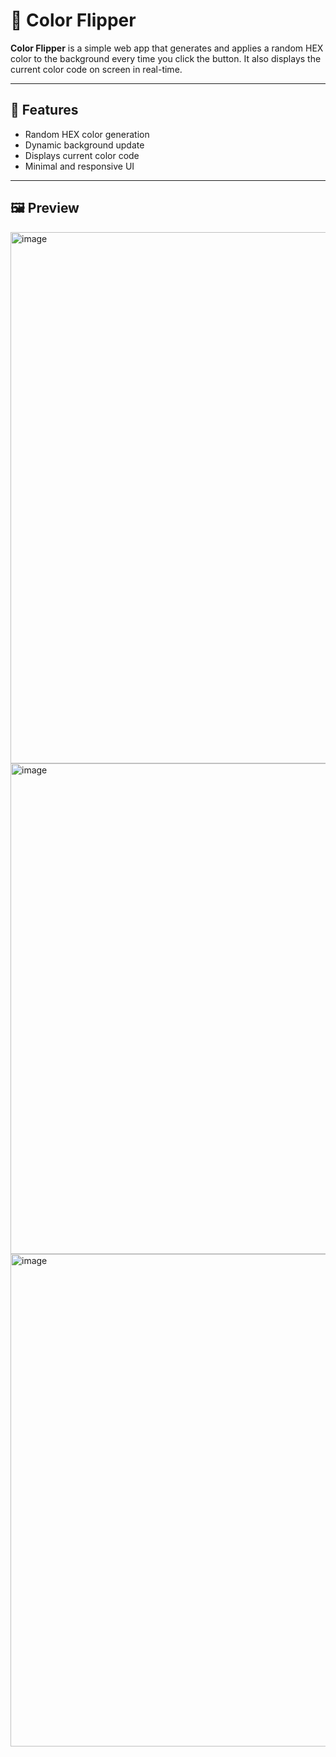 # 🎨 Color Flipper

**Color Flipper** is a simple web app that generates and applies a random HEX color to the background every time you click the button. It also displays the current color code on screen in real-time.

---

## 🚀 Features

- Random HEX color generation
- Dynamic background update
- Displays current color code
- Minimal and responsive UI

---

## 🖼️ Preview
<img width="1917" height="850" alt="image" src="https://github.com/user-attachments/assets/31a536b8-399c-47fd-b6e6-99a71047be79" />
<img width="1917" height="785" alt="image" src="https://github.com/user-attachments/assets/2ba1cbb4-eba1-4e5e-adbc-3c7a059b88fe" />
<img width="1912" height="788" alt="image" src="https://github.com/user-attachments/assets/0b1aa575-34d8-4f54-ba7c-c9b0e8816642" />







